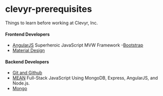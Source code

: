 # clevyr-prerequisites
Things to learn before working at Clevyr, Inc.

#### Frontend Developers
- [AngularJS](https://angularjs.org) Superheroic JavaScript MVW Framework 
-[Bootstrap](http://getbootstrap.com)
- [Material Design](http://www.google.com/design/spec/material-design/introduction.html)

#### Backend Developers
- [Git and Github](https://github.com)
- [MEAN](http://mean.io/#!/) Full-Stack JavaScript Using MongoDB, Express, AngularJS, and Node.js.
- [Mongo](http://www.mongodb.org/)
